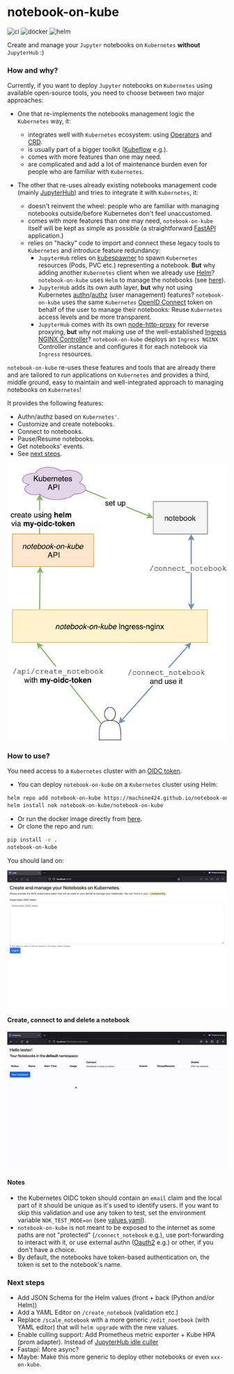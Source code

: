 # notebook-on-kube

![ci](https://github.com/machine424/notebook-on-kube/actions/workflows/test.yaml/badge.svg)
![docker](https://github.com/machine424/notebook-on-kube/actions/workflows/docker.yaml/badge.svg)
![helm](https://github.com/machine424/notebook-on-kube/actions/workflows/helm.yaml/badge.svg)

Create and manage your `Jupyter` notebooks on `Kubernetes` **without** `JupyterHub` :)

### How and why?

Currently, if you want to deploy `Jupyter` notebooks on `Kubernetes` using available open-source tools, you need to choose between two major approaches:

- One that re-implements the notebooks management logic the `Kubernetes` way, it:
  - integrates well with `Kubernetes` ecosystem: using [Operators](https://kubernetes.io/docs/concepts/extend-kubernetes/operator/) and [CRD](https://kubernetes.io/docs/concepts/extend-kubernetes/api-extension/custom-resources/).
  - is usually part of a bigger toolkit ([Kubeflow](https://www.kubeflow.org) e.g.).
  - comes with more features than one may need.
  - are complicated and add a lot of maintenance burden even for people who are familiar with `Kubernetes`.

    
- The other that re-uses already existing notebooks management code (mainly [JupyterHub](https://jupyter.org/hub)) and tries to integrate it with `Kubernetes`, it:
  - doesn't reinvent the wheel: people who are familiar with managing notebooks outside/before Kubernetes don't feel unaccustomed.
  - comes with more features than one may need, `notebook-on-kube` itself will be kept as simple as possible (a straightforward [FastAPI](https://github.com/tiangolo/fastapi) application.)
  - relies on "hacky" code to import and connect these legacy tools to `Kubernetes` and introduce feature redundancy:
    - `JupyterHub` relies on [kubespawner](https://github.com/jupyterhub/kubespawner) to spawn `Kubernetes` resources (Pods, PVC etc.) representing a notebook. **But** why adding another
`Kubernetes` client when we already use [Helm](https://github.com/helm/helm)? `notebook-on-kube` uses `Helm` to manage the notebooks (see [here](#create-connect-to-and-delete-a-notebook)).
    - `JupyterHub` adds its own auth layer, **but** why not using Kubernetes [authn](https://kubernetes.io/docs/reference/access-authn-authz/authentication/)/[authz](https://kubernetes.io/docs/reference/access-authn-authz/authorization/)
(user management) features? `notebook-on-kube` uses the same `Kubernetes` [OpenID Connect](https://kubernetes.io/docs/reference/access-authn-authz/authentication/#openid-connect-tokens) token on behalf of the user to manage their notebooks: Reuse `Kubernetes` access levels and be more transparent.
    - `JupyterHub` comes with its own [node-http-proxy](https://github.com/jupyterhub/configurable-http-proxy) for reverse proxying, **but** why not making use of the well-established [Ingress NGINX Controller](https://github.com/kubernetes/ingress-nginx)?
`notebook-on-kube` deploys an `Ingress NGINX` Controller instance and configures it for each notebook via `Ingress` resources.

`notebook-on-kube` re-uses these features and tools that are already there and are tailored to run applications on `Kubernetes` and provides a third, middle ground, easy to maintain and well-integrated approach to managing notebooks on `Kubernetes`!

It provides the following features:
- Authn/authz based on `Kubernetes'`.
- Customize and create notebooks.
- Connect to notebooks.
- Pause/Resume notebooks.
- Get notebooks' events.
- See [next steps](#next-steps).

<p align="center">
  <img src="artwork/notebook-on-kube.drawio.png" />
</p>

### How to use?

You need access to a `Kubernetes` cluster with an [OIDC token](https://kubernetes.io/docs/reference/access-authn-authz/authentication/#openid-connect-tokens).

- You can deploy `notebook-on-kube` on a `Kubernetes` cluster using Helm:
```bash
helm repo add notebook-on-kube https://machine424.github.io/notebook-on-kube
helm install nok notebook-on-kube/notebook-on-kube
```
- Or run the docker image directly from [here](https://hub.docker.com/repository/docker/machine424/notebook-on-kube/general).
- Or clone the repo and run:
```bash
pip install -e .
notebook-on-kube
```

You should land on:

<p align="center">
  <img src="artwork/login.png" />
</p>

#### Create, connect to and delete a notebook

<p align="center">
  <img src="artwork/create-notebook.gif" />
</p>

#### Notes

- the Kubernetes OIDC token should contain an `email` claim and the local part of it should be unique as it's used to identify users.
If you want to skip this validation and use any token to test, set the environment variable `NOK_TEST_MODE=on` (see [values.yaml](deploy/notebook-on-kube/values.yaml)).
- `notebook-on-kube` is not meant to be exposed to the internet as some paths are not "protected" (`/connect_notebook` e.g.),
use port-forwarding to interact with it, or use external authn ([Oauth2](https://kubernetes.github.io/ingress-nginx/examples/auth/oauth-external-auth/) e.g.) or other, if you don't have a choice.
- By default, the notebooks have token-based authentication on, the token is set to the notebook's name.

### Next steps
- Add JSON Schema for the Helm values (front + back (Python and/or Helm))
- Add a YAML Editor on `/create_notebook` (validation etc.)
- Replace `/scale_notebook` with a more generic `/edit_noetbook` (with YAML editor) that will `helm upgrade` with the new values.
- Enable culling support: Add Prometheus metric exporter + Kube HPA (prom adapter). Instead of [JupyterHub idle culler](https://github.com/jupyterhub/jupyterhub-idle-culler)
- Fastapi: More async?
- Maybe: Make this more generic to deploy other notebooks or even `xxx-on-kube`.

